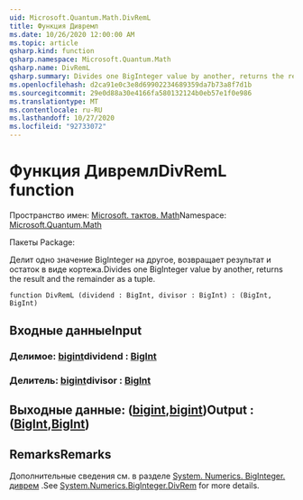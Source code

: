 ```yaml
---
uid: Microsoft.Quantum.Math.DivRemL
title: Функция Дивремл
ms.date: 10/26/2020 12:00:00 AM
ms.topic: article
qsharp.kind: function
qsharp.namespace: Microsoft.Quantum.Math
qsharp.name: DivRemL
qsharp.summary: Divides one BigInteger value by another, returns the result and the remainder as a tuple.
ms.openlocfilehash: d2ca91e0c3e8d69902234689359da7b73a8f7d1b
ms.sourcegitcommit: 29e0d88a30e4166fa580132124b0eb57e1f0e986
ms.translationtype: MT
ms.contentlocale: ru-RU
ms.lasthandoff: 10/27/2020
ms.locfileid: "92733072"
---
```

# <a name="divreml-function"></a><span data-ttu-id="35707-102">Функция Дивремл</span><span class="sxs-lookup"><span data-stu-id="35707-102">DivRemL function</span></span>

<span data-ttu-id="35707-103">Пространство имен: [Microsoft. тактов. Math](xref:Microsoft.Quantum.Math)</span><span class="sxs-lookup"><span data-stu-id="35707-103">Namespace: [Microsoft.Quantum.Math](xref:Microsoft.Quantum.Math)</span></span>

<span data-ttu-id="35707-104">Пакеты [](https://nuget.org/packages/)</span><span class="sxs-lookup"><span data-stu-id="35707-104">Package: [](https://nuget.org/packages/)</span></span>


<span data-ttu-id="35707-105">Делит одно значение BigInteger на другое, возвращает результат и остаток в виде кортежа.</span><span class="sxs-lookup"><span data-stu-id="35707-105">Divides one BigInteger value by another, returns the result and the remainder as a tuple.</span></span>

```qsharp
function DivRemL (dividend : BigInt, divisor : BigInt) : (BigInt, BigInt)
```


## <a name="input"></a><span data-ttu-id="35707-106">Входные данные</span><span class="sxs-lookup"><span data-stu-id="35707-106">Input</span></span>

### <a name="dividend--bigint"></a><span data-ttu-id="35707-107">Делимое: [bigint](xref:microsoft.quantum.lang-ref.bigint)</span><span class="sxs-lookup"><span data-stu-id="35707-107">dividend : [BigInt](xref:microsoft.quantum.lang-ref.bigint)</span></span>




### <a name="divisor--bigint"></a><span data-ttu-id="35707-108">Делитель: [bigint](xref:microsoft.quantum.lang-ref.bigint)</span><span class="sxs-lookup"><span data-stu-id="35707-108">divisor : [BigInt](xref:microsoft.quantum.lang-ref.bigint)</span></span>





## <a name="output--bigintbigint"></a><span data-ttu-id="35707-109">Выходные данные: ([bigint](xref:microsoft.quantum.lang-ref.bigint),[bigint](xref:microsoft.quantum.lang-ref.bigint))</span><span class="sxs-lookup"><span data-stu-id="35707-109">Output : ([BigInt](xref:microsoft.quantum.lang-ref.bigint),[BigInt](xref:microsoft.quantum.lang-ref.bigint))</span></span>



## <a name="remarks"></a><span data-ttu-id="35707-110">Remarks</span><span class="sxs-lookup"><span data-stu-id="35707-110">Remarks</span></span>

<span data-ttu-id="35707-111">Дополнительные сведения см. в разделе [System. Numerics. BigInteger. диврем](https://docs.microsoft.com/dotnet/api/system.numerics.biginteger.divrem) .</span><span class="sxs-lookup"><span data-stu-id="35707-111">See [System.Numerics.BigInteger.DivRem](https://docs.microsoft.com/dotnet/api/system.numerics.biginteger.divrem) for more details.</span></span>